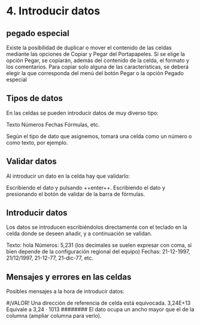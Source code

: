 # 4. Introducir datos

## pegado especial

Existe la posibilidad de duplicar o mover el contenido de las celdas mediante las opciones de Copiar y Pegar del Portapapeles. Si se elige la opción Pegar, se copiarán, además del contenido de la celda, el formato y los comentarios. Para copiar solo alguna de las características, se deberá elegir la que corresponda del menú del botón Pegar o la opción Pegado especial

## Tipos de datos

En las celdas se pueden introducir datos de muy diverso tipo:

 Texto
 Números
 Fechas
 Fórmulas, etc.

Según el tipo de dato que asignemos, tomará una celda como un número o como texto, por ejemplo.

## Validar datos

Al introducir un dato en la celda hay que validarlo:

 Escribiendo el dato y pulsando ++enter++.
 Escribiendo el dato y presionando el botón de validar de la barra de fórmulas.

## Introducir datos

Los datos se introducen escribiéndolos directamente con el teclado en la celda donde se deseen añadir, y a continuación se validan.

 Texto: hola
 Números: 5,231 (los decimales se suelen expresar con coma, si bien depende de la configuración regional del equipo)
 Fechas: 21-12-1997, 21/12/1997, 21-12-77, 21-dic-77, etc.

## Mensajes y errores en las celdas

Posibles mensajes a la hora de introducir datos:

 #¡VALOR! Una dirección de referencia de celda está equivocada.
 3,24E+13 Equivale a 3,24 · 1013
 ######## El dato ocupa un ancho mayor que el de la columna (ampliar columna para verlo).